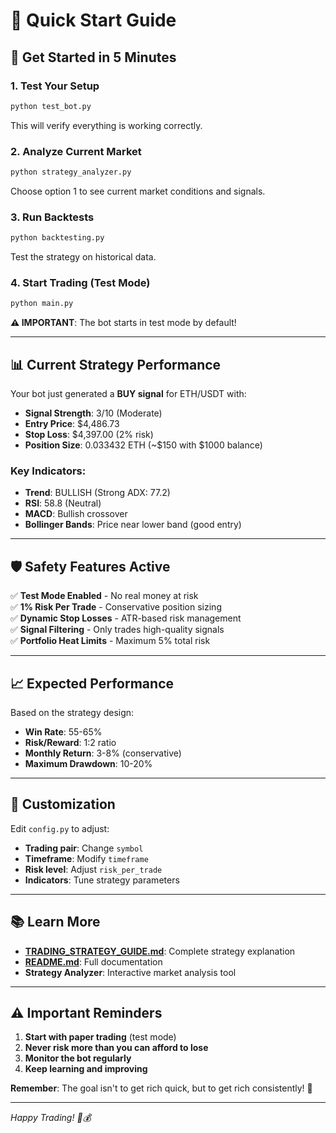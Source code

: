 # 🚀 Quick Start Guide

## 🎯 Get Started in 5 Minutes

### 1. **Test Your Setup**
```bash
python test_bot.py
```
This will verify everything is working correctly.

### 2. **Analyze Current Market**
```bash
python strategy_analyzer.py
```
Choose option 1 to see current market conditions and signals.

### 3. **Run Backtests**
```bash
python backtesting.py
```
Test the strategy on historical data.

### 4. **Start Trading (Test Mode)**
```bash
python main.py
```
**⚠️ IMPORTANT**: The bot starts in test mode by default!

---

## 📊 Current Strategy Performance

Your bot just generated a **BUY signal** for ETH/USDT with:
- **Signal Strength**: 3/10 (Moderate)
- **Entry Price**: $4,486.73
- **Stop Loss**: $4,397.00 (2% risk)
- **Position Size**: 0.033432 ETH (~$150 with $1000 balance)

### Key Indicators:
- **Trend**: BULLISH (Strong ADX: 77.2)
- **RSI**: 58.8 (Neutral)
- **MACD**: Bullish crossover
- **Bollinger Bands**: Price near lower band (good entry)

---

## 🛡️ Safety Features Active

✅ **Test Mode Enabled** - No real money at risk  
✅ **1% Risk Per Trade** - Conservative position sizing  
✅ **Dynamic Stop Losses** - ATR-based risk management  
✅ **Signal Filtering** - Only trades high-quality signals  
✅ **Portfolio Heat Limits** - Maximum 5% total risk  

---

## 📈 Expected Performance

Based on the strategy design:
- **Win Rate**: 55-65%
- **Risk/Reward**: 1:2 ratio
- **Monthly Return**: 3-8% (conservative)
- **Maximum Drawdown**: 10-20%

---

## 🔧 Customization

Edit `config.py` to adjust:
- **Trading pair**: Change `symbol`
- **Timeframe**: Modify `timeframe` 
- **Risk level**: Adjust `risk_per_trade`
- **Indicators**: Tune strategy parameters

---

## 📚 Learn More

- **[TRADING_STRATEGY_GUIDE.md](TRADING_STRATEGY_GUIDE.md)**: Complete strategy explanation
- **[README.md](README.md)**: Full documentation
- **Strategy Analyzer**: Interactive market analysis tool

---

## ⚠️ Important Reminders

1. **Start with paper trading** (test mode)
2. **Never risk more than you can afford to lose**
3. **Monitor the bot regularly**
4. **Keep learning and improving**

**Remember**: The goal isn't to get rich quick, but to get rich consistently! 🎯

---

*Happy Trading! 🚀💰*
